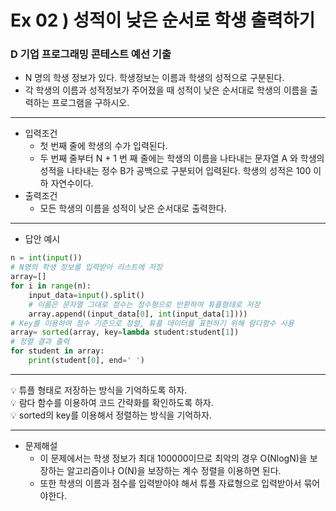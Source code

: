 # Ex 02 ) 성적이 낮은 순서로 학생 출력하기
### D 기업 프로그래밍 콘테스트 예선 기출
- N 명의 학생 정보가 있다. 학생정보는 이름과 학생의 성적으로 구분된다.
- 각 학생의 이름과 성적정보가 주어졌을 때 성적이 낮은 순서대로 학생의 이름을 출력하는 프로그램을 구하시오.
***
- 입력조건
  - 첫 번째 줄에 학생의 수가 입력된다.
  - 두 번째 줄부터 N + 1 번 째 줄에는 학생의 이름을 나타내는 문자열 A 와 학생의 성적을 나타내는 정수 B가 공백으로 구분되어 입력된다. 학생의 성적은 100 이하 자연수이다.
- 출력조건
  - 모든 학생의 이름을 성적이 낮은 순서대로 출력한다.
***
- 답안 예시
```python
n = int(input())
# N명의 학생 정보를 입력받아 리스트에 저장
array=[]
for i in range(n):
    input_data=input().split()
    # 이름은 문자열 그대로 점수는 정수형으로 반환하여 튜플형태로 저장
    array.append((input_data[0], int(input_data[1])))
# Key를 이용하여 점수 기준으로 정렬, 튜플 데이터를 표현하기 위해 람다함수 사용
array= sorted(array, key=lambda student:student[1])
# 정렬 결과 출력
for student in array:
    print(student[0], end=' ')
```
***
💡 튜플 형태로 저장하는 방식을 기억하도록 하자.<br>
💡 람다 함수를 이용하여 코드 간략화를 확인하도록 하자.<br>
💡 sorted의 key를 이용해서 정렬하는 방식을 기억하자.
***
- 문제해설
  - 이 문제에서는 학생 정보가 최대 100000이므로 최악의 경우 O(NlogN)을 보장하는 알고리즘이나 O(N)을 보장하는 계수 정렬을 이용하면 된다.
  - 또한 학생의 이름과 점수를 입력받아야 해서 튜플 자료형으로 입력받아서 묶어야한다.